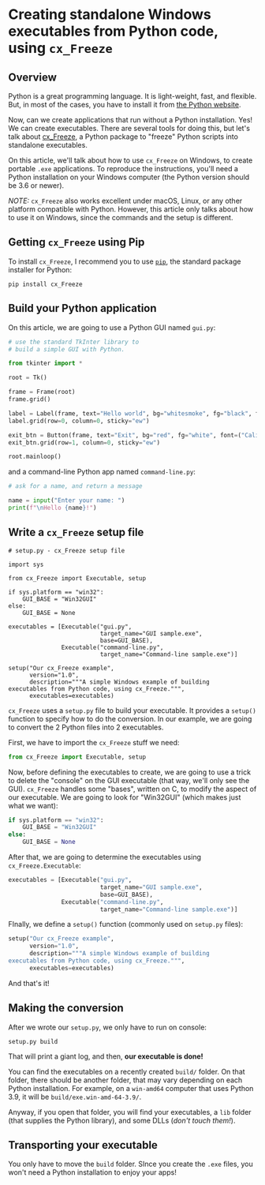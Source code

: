 # Creating standalone Windows executables from Python code, using `cx_Freeze`

## Overview

Python is a great programming language. It is light-weight, fast, and flexible. But, in most of the cases, you have to install
it from [the Python website](http://python.org).

Now, can we create applications that run without a Python installation. Yes! We can create executables. There are several tools for doing
this, but let's talk about [cx\_Freeze](http://github.com/marcelotduarte/cx_Freeze), a Python package to "freeze" Python scripts into
standalone executables.

On this article, we'll talk about how to use `cx_Freeze` on Windows, to create portable `.exe` applications. To reproduce the instructions, you'll
need a Python installation on your Windows computer (the Python version should be 3.6 or newer).

_NOTE:_ `cx_Freeze` also works excellent under macOS, Linux, or any other platform compatible with Python. However, this article only talks about
how to use it on Windows, since the commands and the setup is different.

## Getting `cx_Freeze` using Pip

To install `cx_Freeze`, I recommend you to use [`pip`](http://pip.pypa.io), the standard package installer for Python:

```
pip install cx_Freeze
```

## Build your Python application

On this article, we are going to use a Python GUI named `gui.py`:

```python
# use the standard TkInter library to 
# build a simple GUI with Python.

from tkinter import *

root = Tk()

frame = Frame(root)
frame.grid()

label = Label(frame, text="Hello world", bg="whitesmoke", fg="black", font=("Calibri", "13", "bold"))
label.grid(row=0, column=0, sticky="ew")

exit_btn = Button(frame, text="Exit", bg="red", fg="white", font=("Calibri", "13", "normal"), command=root.quit)
exit_btn.grid(row=1, column=0, sticky="ew")

root.mainloop()
```

and a command-line Python app named `command-line.py`:

```python
# ask for a name, and return a message

name = input("Enter your name: ")
print(f"\nHello {name}!")
```

## Write a `cx_Freeze` setup file

```
# setup.py - cx_Freeze setup file

import sys

from cx_Freeze import Executable, setup

if sys.platform == "win32":
    GUI_BASE = "Win32GUI"
else:
    GUI_BASE = None

executables = [Executable("gui.py",
                          target_name="GUI sample.exe",
                          base=GUI_BASE),
               Executable("command-line.py",
                          target_name="Command-line sample.exe")]

setup("Our cx_Freeze example",
      version="1.0",
      description="""A simple Windows example of building
executables from Python code, using cx_Freeze.""",
      executables=executables)
```

`cx_Freeze` uses a `setup.py` file to build your executable. It provides a `setup()` function
to specify how to do the conversion. In our example, we are going to convert the 2 Python files into 2
executables.

First, we have to import the `cx_Freeze` stuff we need:

```python
from cx_Freeze import Executable, setup
```

Now, before defining the executables to create, we are going to use a trick to delete the "console" on the
GUI executable (that way, we'll only see the GUI). `cx_Freeze` handles some "bases", written on C, to modify
the aspect of our executable. We are going to look for "Win32GUI" (which makes just what we want):

```python
if sys.platform == "win32":
    GUI_BASE = "Win32GUI"
else:
    GUI_BASE = None
```

After that, we are going to determine the executables using `cx_Freeze.Executable`:

```python
executables = [Executable("gui.py",
                          target_name="GUI sample.exe",
                          base=GUI_BASE),
               Executable("command-line.py",
                          target_name="Command-line sample.exe")]
```

FInally, we define a `setup()` function (commonly used on `setup.py` files):

```python
setup("Our cx_Freeze example",
      version="1.0",
      description="""A simple Windows example of building
executables from Python code, using cx_Freeze.""",
      executables=executables)
```

And that's it!

## Making the conversion

After we wrote our `setup.py`, we only have to run on console:

```
setup.py build
```

That will print a giant log, and then, **our executable is done!**

You can find the executables on a recently created `build/` folder. On that folder, there should be
another folder, that may vary depending on each Python installation. For example, on a `win-amd64` computer
that uses Python 3.9, it will be `build/exe.win-amd-64-3.9/`. 

Anyway, if you open that folder, you will find your executables, a `lib` folder (that supplies the Python library),
and some DLLs (_don't touch them!_).

## Transporting your executable

You only have to move the `build` folder. SInce you create the `.exe` files, you won't need a Python installation to
enjoy your apps!
